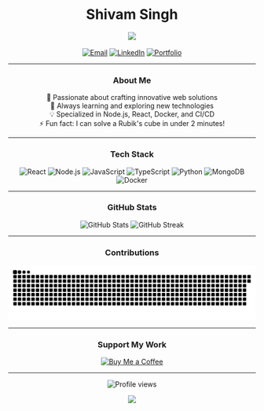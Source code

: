 <h1 align="center">Shivam Singh</h1>

<p align="center">
  <img src="https://readme-typing-svg.herokuapp.com/?lines=Full+Stack+Developer;Problem+Solver;Tech+Enthusiast&font=Fira%20Code&center=true&width=380&height=50&duration=4000&pause=1000">
</p>

<p align="center">
  <a href="mailto:shivamsingh57680@gmail.com"><img src="https://img.shields.io/badge/Email-D14836?style=flat-square&logo=gmail&logoColor=white" alt="Email"></a>
  <a href="https://linkedin.com/in/shivamsingh57680"><img src="https://img.shields.io/badge/LinkedIn-0077B5?style=flat-square&logo=linkedin&logoColor=white" alt="LinkedIn"></a>
  <a href="https://shivam04.tech"><img src="https://img.shields.io/badge/Portfolio-000000?style=flat-square&logo=About.me&logoColor=white" alt="Portfolio"></a>
</p>

---

<h3 align="center">About Me</h3>

<p align="center">
  🚀 Passionate about crafting innovative web solutions<br>
  🌱 Always learning and exploring new technologies<br>
  💡 Specialized in Node.js, React, Docker, and CI/CD<br>
  ⚡ Fun fact: I can solve a Rubik's cube in under 2 minutes!
</p>

---

<h3 align="center">Tech Stack</h3>

<p align="center">
  <img src="https://img.shields.io/badge/React-20232A?style=flat-square&logo=react&logoColor=61DAFB" alt="React">
  <img src="https://img.shields.io/badge/Node.js-339933?style=flat-square&logo=nodedotjs&logoColor=white" alt="Node.js">
  <img src="https://img.shields.io/badge/JavaScript-F7DF1E?style=flat-square&logo=javascript&logoColor=black" alt="JavaScript">
  <img src="https://img.shields.io/badge/TypeScript-007ACC?style=flat-square&logo=typescript&logoColor=white" alt="TypeScript">
  <img src="https://img.shields.io/badge/Python-3776AB?style=flat-square&logo=python&logoColor=white" alt="Python">
  <img src="https://img.shields.io/badge/MongoDB-4EA94B?style=flat-square&logo=mongodb&logoColor=white" alt="MongoDB">
  <img src="https://img.shields.io/badge/Docker-2CA5E0?style=flat-square&logo=docker&logoColor=white" alt="Docker">
</p>

---

<h3 align="center">GitHub Stats</h3>

<p align="center">
  <img src="https://github-readme-stats.vercel.app/api?username=shibbu04&show_icons=true&count_private=true&theme=react&hide_border=true&bg_color=0D1117" alt="GitHub Stats" height="165">
  <img src="https://github-readme-streak-stats.herokuapp.com/?user=shibbu04&theme=react&hide_border=true&bg_color=0D1117" alt="GitHub Streak" height="165">
</p>

---

<h3 align="center">Contributions</h3>

<p align="center">
  <img src="https://raw.githubusercontent.com/shibbu04/shibbu04/output/snake.svg" alt="Snake animation">
</p>

---

<h3 align="center">Support My Work</h3>

<p align="center">
  <a href='https://ko-fi.com/shibbu04' target='_blank'>
    <img src='https://img.shields.io/badge/Buy_Me_A_Coffee-FFDD00?style=flat-square&logo=buy-me-a-coffee&logoColor=black' alt='Buy Me a Coffee'>
  </a>
</p>

---

<p align="center">
  <img src="https://komarev.com/ghpvc/?username=shibbu04&label=Profile%20views&color=0e75b6&style=flat-square" alt="Profile views">
</p>

<p align="center">
  <img src="https://readme-typing-svg.herokuapp.com/?lines=Thanks+for+visiting!;Let's+connect+and+create+together!&font=Fira%20Code&center=true&width=380&height=50&duration=4000&pause=1000">
</p>
